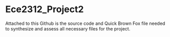 # Ece2312_Project2
Attached to this Github is the source code and Quick Brown Fox file needed to synthesize and assess all necessary files for the project.
